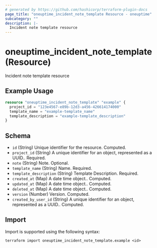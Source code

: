 ```yaml
---
# generated by https://github.com/hashicorp/terraform-plugin-docs
page_title: "oneuptime_incident_note_template Resource - oneuptime"
subcategory: ""
description: |-
  Incident note template resource
---
```


# oneuptime_incident_note_template (Resource)

Incident note template resource

## Example Usage

```terraform
resource "oneuptime_incident_note_template" "example" {
  project_id = "123e4567-e89b-12d3-a456-426614174000"
  template_name = "example-template_name"
  template_description = "example-template_description"
}
```

## Schema

- `id` (String) Unique identifier for the resource. Computed.
- `project_id` (String) A unique identifier for an object, represented as a UUID.. Required.
- `note` (String) Note. Optional.
- `template_name` (String) Name. Required.
- `template_description` (String) Template Description. Required.
- `created_at` (Map) A date time object.. Computed.
- `updated_at` (Map) A date time object.. Computed.
- `deleted_at` (Map) A date time object.. Computed.
- `version` (Number) Version. Computed.
- `created_by_user_id` (String) A unique identifier for an object, represented as a UUID.. Computed.

## Import

Import is supported using the following syntax:

```shell
terraform import oneuptime_incident_note_template.example <id>
```
